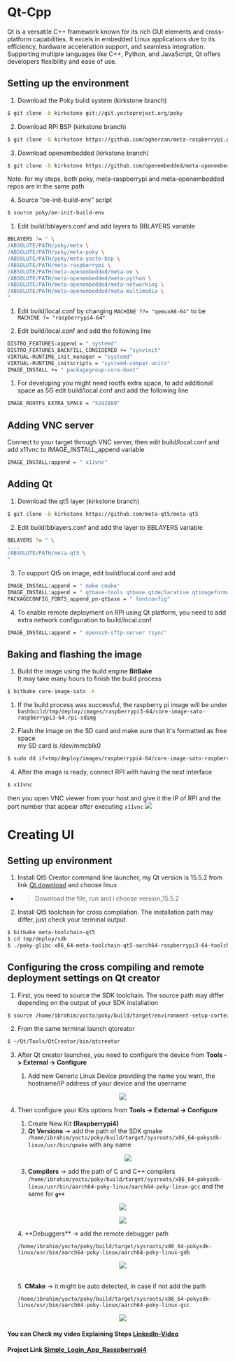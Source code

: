 # Qt-Cpp
Qt is a versatile C++ framework known for its rich GUI elements and cross-platform capabilities. It excels in embedded Linux applications due to its efficiency, hardware acceleration support, and seamless integration. Supporting multiple languages like C++, Python, and JavaScript, Qt offers developers flexibility and ease of use.

## Setting up the environment 

1. Download the Poky build system (kirkstone branch)  
```bash
$ git clone -b kirkstone git://git.yoctoproject.org/poky
``` 
2. Download RPI BSP (kirkstone branch) 
```bash
$ git clone -b kirkstone https://github.com/agherzan/meta-raspberrypi.git 
``` 
3. Download openembedded (kirkstone branch)
```bash
$ git clone -b kirkstone https://github.com/openembedded/meta-openembedded.git
```
Note: for my steps, both poky, meta-raspberrypi and meta-openembedded repos are in the same path   
  
4. Source “oe-init-build-env” script 
```bash
$ source poky/oe-init-build-env 
```
1. Edit build/bblayers.conf and add layers to BBLAYERS variable  
```bash
BBLAYERS ?= " \
/ABSOLUTE/PATH/poky/meta \
/ABSOLUTE/PATH/poky/meta-poky \
/ABSOLUTE/PATH/poky/meta-yocto-bsp \
/ABSOLUTE/PATH/meta-raspberrypi \
/ABSOLUTE/PATH/meta-openembedded/meta-oe \
/ABSOLUTE/PATH/meta-openembedded/meta-python \
/ABSOLUTE/PATH/meta-openembedded/meta-networking \
/ABSOLUTE/PATH/meta-openembedded/meta-multimedia \
"
```  
1. Edit build/local.conf by changing ```MACHINE ??= "qemux86-64"``` to be ```MACHINE ?= "raspberrypi4-64"```  

2. Edit build/local.conf and add the following line  
```bash
DISTRO_FEATURES:append = " systemd"
DISTRO_FEATURES_BACKFILL_CONSIDERED += "sysvinit"
VIRTUAL-RUNTIME_init_manager = "systemd"
VIRTUAL-RUNTIME_initscripts = "systemd-compat-units"
IMAGE_INSTALL += " packagegroup-core-boot"
```   
1. For developing you might need rootfs extra space, to add additional space as 5G edit build/local.conf and add the following line 
```bash
IMAGE_ROOTFS_EXTRA_SPACE = "5242880"
```

<a name="addingVNC"></a>
## Adding VNC server

Connect to your target through VNC server, then edit build/local.conf and add x11vnc to  IMAGE_INSTALL_append variable  
```bash
IMAGE_INSTALL:append = " x11vnc"
```  

<a name="addingQt"></a>
## Adding Qt 

1. Download the qt5 layer (kirkstone branch)  
```bash
$ git clone -b kirkstone https://github.com/meta-qt5/meta-qt5
``` 
2. Edit build/bblayers.conf and add the layer to BBLAYERS variable  
```bash
BBLAYERS ?= " \
....
/ABSOLUTE/PATH/meta-qt5 \
"
``` 
3.  To support Qt5 on image, edit build/local.conf and add
``` bash
IMAGE_INSTALL:append = " make cmake"
IMAGE_INSTALL:append = " qtbase-tools qtbase qtdeclarative qtimageformats qtmultimedia qtquickcontrols2 qtquickcontrols qtbase-plugins cinematicexperience liberation-fonts"
PACKAGECONFIG_FONTS_append_pn-qtbase = " fontconfig"
```  
4. To enable remote deployment on RPI using Qt platform, you need to add extra network configuration to build/local.conf  
```bash
IMAGE_INSTALL:append = " openssh-sftp-server rsync"
```  
## Baking and flashing the image 

1. Build the image using the build engine **BitBake**  
It may take many hours to finish the build process
```bash
$ bitbake core-image-sato -k
```  
 
1. If the build process was successful, the raspberry pi image will be under ```bashbuild/tmp/deploy/images/raspberrypi3-64/core-image-sato-raspberrypi3-64.rpi-sdimg```   

2. Flash the image on the SD card and make sure that it's formatted as free space  
my SD card is /dev/mmcblk0  
```bash
$ sudo dd if=tmp/deploy/images/raspberrypi4-64/core-image-sato-raspberrypi4-64.rpi-sdimg of=/dev/mmcblk0 status=progress conv=fsync bs=4M
```
4. After the image is ready, connect RPI with having the next interface 
```bash
$ x11vnc
```
then you open VNC viewer from your host and give it the IP of RPI and the port number that appear after executing ```x11vnc```
![](https://taotaodiy-yocto.readthedocs.io/en/latest/_images/runqemu003.png)

# Creating UI  

<a name="settingEnv"></a>
## Setting up environment

1. Install Qt5 Creator command line launcher, my Qt version is 15.5.2 from link [Qt.download](https://www.qt.io/download-qt-installer-oss) and choose linux
 - >Download the file, run and i choose version_15.5.2
2. Install Qt5 toolchain for cross compilation. The installation path may differ, just check your terminal output  
```bash
$ bitbake meta-toolchain-qt5  
$ cd tmp/deploy/sdk
$ ./poky-glibc-x86_64-meta-toolchain-qt5-aarch64-raspberrypi3-64-toolchain-3.0.2.sh 
```   

<a name="qtCreatorDeploy"></a>
## Configuring the cross compiling and remote deployment settings on Qt creator

1. First, you need to source the SDK toolchain. The source path may differ depending on the output of your SDK installation  
```bash
$ source /home/ibrahim/yocto/poky/build/target/environment-setup-cortexa72-poky-linux 
```  
2. From the same terminal launch qtcreator 
```bash
$ ~/Qt/Tools/QtCreator/bin/qtcreator 
```  
3. After Qt creator launches, you need to configure the device from **Tools -> External -> Configure**  
	1. Add new Generic Linux Device providing the name you want, the hostname/IP address of your device and the username   
	<p align="center">
  	<img  src="https://i.imgur.com/U5HwLPX.png">
	</p>
4. Then configure your Kits options from **Tools -> External -> Configure** 
	1. Create New Kit **(Raspberrypi4)**
    2. **Qt Versions** -> add the path of the SDK qmake  `/home/ibrahim/yocto/poky/build/target/sysroots/x86_64-pokysdk-linux/usr/bin/qmake` with any name  
		<p align="center">
  		<img  src="https://i.imgur.com/BMMMl8M.png">
		</p>
	3. **Compilers** -> add the path of C and C++ compilers `/home/ibrahim/yocto/poky/build/target/sysroots/x86_64-pokysdk-linux/usr/bin/aarch64-poky-linux/aarch64-poky-linux-gcc`  and the same for **``g++``**
     <p align="center">
  		<img  src="https://i.imgur.com/oNhyXP7.png">
		</p> 
		<p align="center">
  		<img  src="https://i.imgur.com/RL5xHXc.png">
		</p>  
    4. **Debuggers** -> add the remote debugger path
   
    `/home/ibrahim/yocto/poky/build/target/sysroots/x86_64-pokysdk-linux/usr/bin/aarch64-poky-linux/aarch64-poky-linux-gdb`   
		<p align="center">
  		<img  src="https://i.imgur.com/kIXAuul.png">
		</p>  
	5. **CMake** -> it might be auto detected, in case if not add the path 
   

   `
   /home/ibrahim/yocto/poky/build/target/sysroots/x86_64-pokysdk-linux/usr/bin/aarch64-poky-linux/aarch64-poky-linux-gcc
   `  

	<p align="center">
	<img  src="https://i.imgur.com/sZNYUnX.png">
	</p>  

#### You can Check my video Explaining Steps [LinkedIn-Video]()
#### Project Link [Simple_Login_App_Rasspberrypi4](https://github.com/IbrahimEsam27/Qt-Cpp.git)
